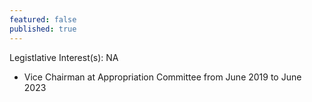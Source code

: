 ```yaml
---
featured: false
published: true
---
```

Legistlative Interest(s): NA

* Vice Chairman at Appropriation Committee from June 2019 to June 2023
